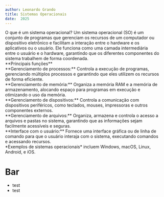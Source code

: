 ```yaml
---
author: Leonardo Grando
title: Sistemas Operacionais
date:  2025
---
```

<section>
  O que é um sistema operacional?
  Um sistema operacional (SO) é um conjunto de programas que gerenciam os recursos de um computador ou dispositivo eletrônico e facilitam a interação entre o hardware e os aplicativos ou o usuário. Ele funciona como uma camada intermediária entre o usuário e o hardware, garantindo que os diferentes componentes do sistema trabalhem de forma coordenada.
</section>

<section>
  <section>
    **Principais funções**
  </section>
  
  <section>
    **Gerenciamento de processos:** Controla a execução de programas, gerenciando múltiplos processos e garantindo que eles utilizem os recursos de forma eficiente.
  </section>
  
  <section>
    **Gerenciamento de memória:** Organiza a memória RAM e a memória de armazenamento, alocando espaço para programas em execução e otimizando o uso da memória.
  </section>
  
  <section>
    **Gerenciamento de dispositivos:** Controla a comunicação com dispositivos periféricos, como teclados, mouses, impressoras e outros componentes externos.
  </section>
  
  <section>
    **Gerenciamento de arquivos:** Organiza, armazena e controla o acesso a arquivos e pastas no sistema, garantindo que as informações sejam facilmente acessíveis e seguras.
  </section>
  
  <section>
    **Interface com o usuário:** Fornece uma interface gráfica ou de linha de comando para que o usuário interaja com o sistema, executando comandos e acessando recursos.
  </section>

  <section>
    *Exemplos de sistemas operacionais* incluem Windows, macOS, Linux, Android, e iOS.
  </section>
</section>


# Bar
* test
* test
